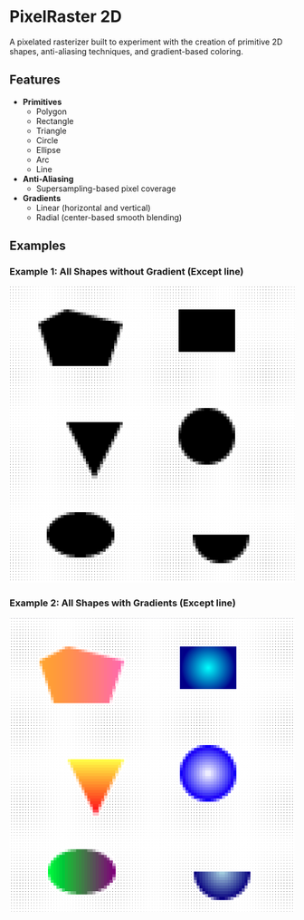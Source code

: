 # PixelRaster 2D

A pixelated rasterizer built to experiment with the creation of primitive 2D shapes, anti-aliasing techniques, and gradient-based coloring.

## Features

- **Primitives**
  - Polygon
  - Rectangle
  - Triangle
  - Circle
  - Ellipse
  - Arc
  - Line
- **Anti-Aliasing**
  - Supersampling-based pixel coverage
- **Gradients**
  - Linear (horizontal and vertical)
  - Radial (center-based smooth blending)

## Examples

### Example 1: All Shapes without Gradient (Except line)
![Example 1](imgs/shapes.png)

### Example 2: All Shapes with Gradients (Except line)
![Example 2](imgs/gradient_shapes.png)
